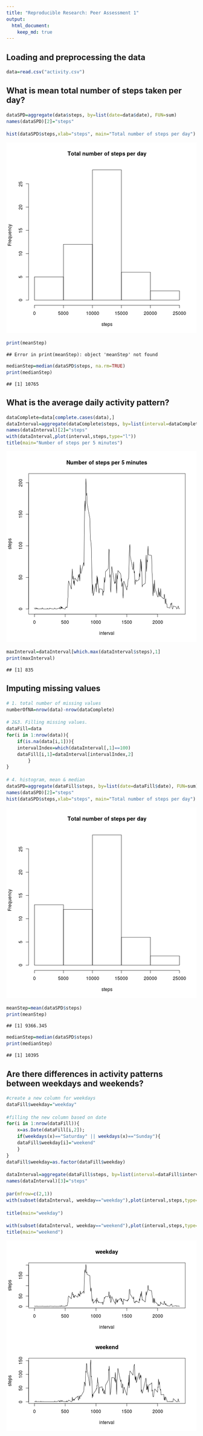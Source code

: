```yaml
---
title: "Reproducible Research: Peer Assessment 1"
output: 
  html_document:
    keep_md: true
---
```



## Loading and preprocessing the data

```r
data=read.csv("activity.csv")
```

## What is mean total number of steps taken per day?

```r
dataSPD=aggregate(data$steps, by=list(date=data$date), FUN=sum)
names(dataSPD)[2]="steps"

hist(dataSPD$steps,xlab="steps", main="Total number of steps per day")
```

![plot of chunk unnamed-chunk-2](figure/unnamed-chunk-2-1.png)

```r
print(meanStep)
```

```
## Error in print(meanStep): object 'meanStep' not found
```

```r
medianStep=median(dataSPD$steps, na.rm=TRUE)
print(medianStep)
```

```
## [1] 10765
```


## What is the average daily activity pattern?

```r
dataComplete=data[complete.cases(data),]
dataInterval=aggregate(dataComplete$steps, by=list(interval=dataComplete$interval), FUN=mean)
names(dataInterval)[2]="steps"
with(dataInterval,plot(interval,steps,type="l"))
title(main="Number of steps per 5 minutes")
```

![plot of chunk unnamed-chunk-3](figure/unnamed-chunk-3-1.png)

```r
maxInterval=dataInterval[which.max(dataInterval$steps),1]
print(maxInterval)
```

```
## [1] 835
```

## Imputing missing values

```r
# 1. total number of missing values
numberOfNA=nrow(data)-nrow(dataComplete)

# 2&3. Filling missing values.
dataFill=data
for(i in 1:nrow(data)){
    if(is.na(data[i,1])){
	intervalIndex=which(dataInterval[,1]==100)
	dataFill[i,1]=dataInterval[intervalIndex,2]
	    }
}

# 4. histogram, mean & median 
dataSPD=aggregate(dataFill$steps, by=list(date=dataFill$date), FUN=sum)
names(dataSPD)[2]="steps"
hist(dataSPD$steps,xlab="steps", main="Total number of steps per day")
```

![plot of chunk unnamed-chunk-4](figure/unnamed-chunk-4-1.png)

```r
meanStep=mean(dataSPD$steps)
print(meanStep)
```

```
## [1] 9366.345
```

```r
medianStep=median(dataSPD$steps)
print(medianStep)
```

```
## [1] 10395
```

## Are there differences in activity patterns between weekdays and weekends?


```r
#create a new column for weekdays
dataFill$weekday="weekday"

#filling the new column based on date
for(i in 1:nrow(dataFill)){
    x=as.Date(dataFill[i,2]);
    if(weekdays(x)=="Saturday" || weekdays(x)=="Sunday"){
	dataFill$weekday[i]="weekend"
    }
}
dataFill$weekday=as.factor(dataFill$weekday)

dataInterval=aggregate(dataFill$steps, by=list(interval=dataFill$interval, weekday=dataFill$weekday), FUN=mean)
names(dataInterval)[3]="steps"

par(mfrow=c(2,1))
with(subset(dataInterval, weekday=="weekday"),plot(interval,steps,type='l'))

title(main="weekday")

with(subset(dataInterval, weekday=="weekend"),plot(interval,steps,type='l'))
title(main="weekend")
```

![plot of chunk unnamed-chunk-5](figure/unnamed-chunk-5-1.png)

